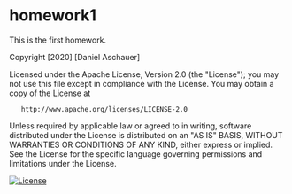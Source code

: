 # homework1
This is the first homework.

   Copyright [2020] [Daniel Aschauer]

   Licensed under the Apache License, Version 2.0 (the "License");
   you may not use this file except in compliance with the License.
   You may obtain a copy of the License at

       http://www.apache.org/licenses/LICENSE-2.0

   Unless required by applicable law or agreed to in writing, software
   distributed under the License is distributed on an "AS IS" BASIS,
   WITHOUT WARRANTIES OR CONDITIONS OF ANY KIND, either express or implied.
   See the License for the specific language governing permissions and
   limitations under the License.
   
   [![License](https://img.shields.io/badge/License-Apache%202.0-blue.svg)](https://opensource.org/licenses/Apache-2.0)
